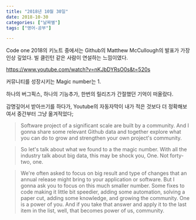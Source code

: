 ```yaml
---
title: "2018년 10월 30일"
date: 2018-10-30
categories: ["날짜별"]
tags: ["영어-공부"]

---
```


Code one 2018의 키노트 중에서는 Github의 Matthew McCullough의 발표가 가장 인상 깊었다. 빌 클린턴 같은 사람이 연설하는 느낌이였다.

https://www.youtube.com/watch?v=nKJbDYRsO0s&t=520s

커뮤니티를 성장시키는 Magic number는 1.

하나의 버그픽스, 하나의 기능추가, 한번의 릴리즈가 간절했던 기억이 떠올랐다.

감명깊어서 받아쓰기를 하다가, Youtube의 자동자막이 내가 적은 것보다 더 정확해보여서 중간부터 그냥 옮겨적었다;

> Software project of a significant scale are built by a community. And I gonna share some relevant Github data and together explore what you can do to grow and strengthen your own project's community.

> So let's talk about what we found to a the magic number. With all the industry talk about big data, this may be shock you, One. Not forty-two, one.

> We're often asked to focus on big result and type of changes that an annual release might bring to your application or software. But I gonna ask you to focus on this much smaller number. Some fixes to code making it little bit speedier, adding some automation, solving a paper cut, adding some knowledge, and growing the community. One is a power of you. And if you take that answer and apply it to the last item in the list, well, that becomes power of us, community.
